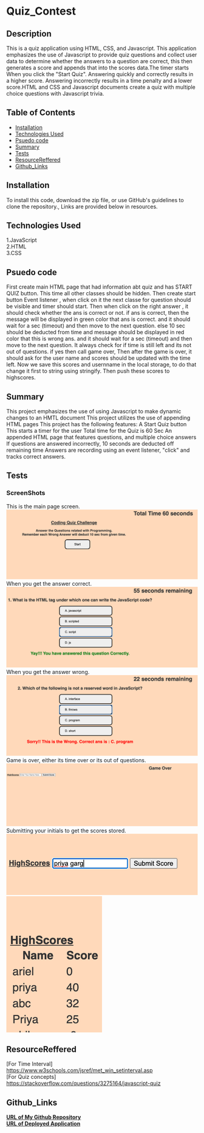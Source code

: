 # Quiz_Contest

## Description
This is a quiz application using HTML, CSS, and Javascript. This application emphasizes the use of Javascript to provide quiz questions and collect user data to determine whether the answers to a question are correct, this then generates a score and appends that into the scores data.The timer starts When you click the "Start Quiz". Answering quickly and correctly results in a higher score. Answering incorrectly results in a time penalty and a lower score.HTML and CSS and Javascript documents create a quiz with multiple choice questions with Javascript trivia.

## Table of Contents 

* [Installation](#Installation)
* [Technologies Used](#Technology)
* [Psuedo code](#Psuedocode)
* [Summary](#Summary)
* [Tests](#Tests)
* [ResourceReffered](#ResourceReffered)
* [Github_Links](#Github_Links)


## Installation
To install this code, download the zip file, or use GitHub's guidelines to clone the repository., Links are provided below in resources.

## Technologies Used
1.JavaScript<br>
2.HTML<br>
3.CSS

## Psuedo code
First create main HTML page that had information abt quiz and has START QUIZ button. This time all other classes should be hidden.
Then  create start button Event listener , when click on it the next classe for question should be visible and timer should start.
Then when click on the right answer , it should check whether the ans is correct or not.
    if ans is correct, then the message will be displayed in green color that ans is correct.
          and it should wait for a sec (timeout) and then move to the next question.
    else 10 sec should be deducted from time and message should be displayed in red color that this is wrong ans.
          and it should wait for a sec (timeout) and then move to the next question.
 It always check for if time is still left and its not out of questions.
    if yes  then call game over,
Then after the game is over, it should ask for the user name and scores should be updated with the time left.
Now we save this scores and usernname in the local storage, to do that change it first to string using stringify.
Then push these scores to highscores.         


## Summary
This project emphasizes the use of using Javascript to make dynamic changes to an HMTL document
This project utilizes the use of appending HTML pages
This project has the following features:
A Start Quiz button
This starts a timer for the user
Total time for the Quiz is 60 Sec
An appended HTML page that features questions, and multiple choice answers
If questions are answered incorrectly, 10 seconds are deducted off remaining time
Answers are recording using an event listener, "click" and tracks correct answers.

## Tests 
### ScreenShots
This is the main page screen.
![](assets/screenshot1.png)
When you get the answer correct.
![](assets/screenshot2.png)
When you get the answer wrong.
![](assets/screenshot3.png)
Game is over, either its time over or its out of questions.
![](assets/screenshot4.png)
Submitting your initials to get the scores stored.
![](assets/screenshot5.png)
![](assets/screenshot6.png)

## ResourceReffered
[For Time Interval] https://www.w3schools.com/jsref/met_win_setinterval.asp <br>
[For Quiz concepts] https://stackoverflow.com/questions/3275164/javascript-quiz 

## Github_Links
[**URL of My Github Repository**](https://github.com/guptaria/Quiz_contest)<br>
[**URL of Deployed Application**](https://guptaria.github.io/Quiz_contest/.)

